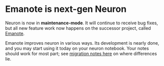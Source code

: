 # Emanote is next-gen Neuron

Neuron is now in **maintenance-mode**. It will continue to receive bug fixes, but all new feature work now happens on the successor project, called [Emanote](https://github.com/srid/emanote).

Emanote improves neuron in various ways. Its development is nearly done, and you may start using it today on your neuron notebook. Your notes should work for most part; see [migration notes here](https://emanote.srid.ca/start/neuron) on where differences lie.

